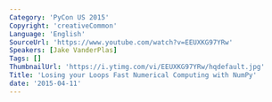 ```yaml
---
Category: 'PyCon US 2015'
Copyright: 'creativeCommon'
Language: 'English'
SourceUrl: 'https://www.youtube.com/watch?v=EEUXKG97YRw'
Speakers: [Jake VanderPlas]
Tags: []
ThumbnailUrl: 'https://i.ytimg.com/vi/EEUXKG97YRw/hqdefault.jpg'
Title: 'Losing your Loops Fast Numerical Computing with NumPy'
date: '2015-04-11'
---
```


